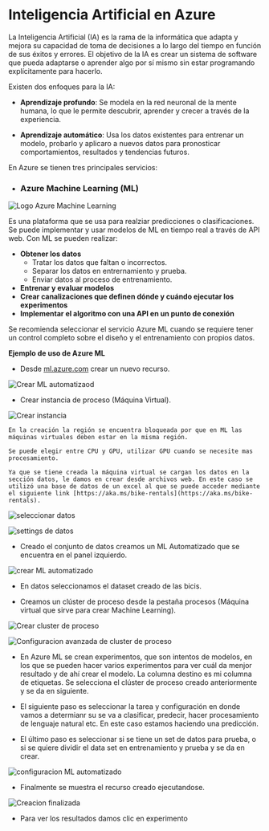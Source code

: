 # Inteligencia Artificial en Azure

La Inteligencia Artificial (IA) es la rama de la informática que adapta y mejora su capacidad de toma de decisiones a lo largo del tiempo en función de sus éxitos y errores. El objetivo de la IA es crear un sistema de software que pueda adaptarse o aprender algo por sí mismo sin estar programando explícitamente para hacerlo.

Existen dos enfoques para la IA:

- **Aprendizaje profundo**: Se modela en la red neuronal de la mente humana, lo que le permite descubrir, aprender y crecer a través de la experiencia.

- **Aprendizaje automático**: Usa los datos existentes para entrenar un modelo, probarlo y aplicaro a nuevos datos para pronosticar comportamientos, resultados y tendencias futuros.

En Azure se tienen tres principales servicios:

- ### Azure Machine Learning (ML)

![Logo Azure Machine Learning](https://github.com/lupitaBI06/IA-en-Azure/blob/main/Imagenes/AMLlogo.png)

Es una plataforma que se usa para realziar predicciones o clasificaciones. Se puede implementar y usar modelos de ML en tiempo real a través de API web. Con ML se pueden realizar:

- **Obtener los datos**
    - Tratar los datos que faltan o incorrectos.
    - Separar los datos en entrernamiento y prueba.
    - Enviar datos al proceso de entrenamiento.
- **Entrenar y evaluar modelos**
- **Crear canalizaciones que definen dónde y cuándo ejecutar los experimentos**
- **Implementar el algoritmo con una API en un punto de conexión**

Se recomienda seleccionar el servicio Azure ML cuando se requiere tener un control completo sobre el diseño y el entrenamiento con propios datos.

**Ejemplo de uso de Azure ML**

- Desde [ml.azure.com](ml.azure.com) crear un nuevo recurso.

![Crear ML automatizaod](https://github.com/lupitaBI06/IA-en-Azure/blob/main/Imagenes/crearrecursoML.PNG)

- Crear instancia de proceso (Máquina Virtual). 

![Crear instancia](https://github.com/lupitaBI06/IA-en-Azure/blob/main/Imagenes/crearinstancia.PNG)

    En la creación la región se encuentra bloqueada por que en ML las máquinas virtuales deben estar en la misma región. 
    
    Se puede elegir entre CPU y GPU, utilizar GPU cuando se necesite mas procesamiento.
    
    Ya que se tiene creada la máquina virtual se cargan los datos en la sección datos, le damos en crear desde archivos web. En este caso se utilizó una base de datos de un excel al que se puede acceder mediante el siguiente link [https://aka.ms/bike-rentals](https://aka.ms/bike-rentals).

![seleccionar datos](https://github.com/lupitaBI06/IA-en-Azure/blob/main/Imagenes/databasedatosbasicos.PNG)

![settings de datos](https://github.com/lupitaBI06/IA-en-Azure/blob/main/Imagenes/settingspreview.PNG)

- Creado el conjunto de datos creamos un ML Automatizado que se encuentra en el panel izquierdo.

![crear ML automatizado](https://github.com/lupitaBI06/IA-en-Azure/blob/main/Imagenes/MLautimatizado.PNG)

 - En datos seleccionamos el dataset creado de las bicis.

 - Creamos un clúster de proceso desde la pestaña procesos (Máquina virtual que sirve para crear Machine Learning).

  ![Crear cluster de proceso](https://github.com/lupitaBI06/IA-en-Azure/blob/main/Imagenes/clusterprocesocrear.PNG)
  
  ![Configuracion avanzada de cluster de proceso](https://github.com/lupitaBI06/IA-en-Azure/blob/main/Imagenes/advancesettingscluster.PNG)

 - En Azure ML se crean experimentos, que son intentos de modelos, en los que se pueden hacer varios experimentos para ver cuál da menjor resultado y de ahí crear el modelo. La columna destino es mi columna de etiquetas. Se selecciona el clúster de proceso creado anteriormente y se da en siguiente.

 - El siguiente paso es seleccionar la tarea y configuración en donde vamos a determianr su se va a clasificar, predecir, hacer procesamiento de lenguaje natural etc. En este caso estamos haciendo una predicción.

 - El último paso es seleccionar si se tiene un set de datos para prueba, o si se quiere dividir el data set en entrenamiento y prueba y se da en crear.

![configuracion ML automatizado](https://github.com/lupitaBI06/IA-en-Azure/blob/main/Imagenes/validacionytest.PNG)

- Finalmente se muestra el recurso creado ejecutandose.

![Creacion finalizada](https://github.com/lupitaBI06/IA-en-Azure/blob/main/Imagenes/creaciondelMLAutomatizado.PNG)
 
- Para ver los resultados damos clic en experimento


